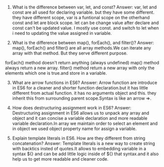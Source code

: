 1) What is the difference between var, let, and const?
Answer: var, let and const are all used for declaring variable. but they have some different. they have different scope, var is a funtional scope on the otherhand const and let are block scope. let can be change value after declare and const can't be updated value. I mostly use const. and switch to let when i need to updating the value assigned in variable.

2) What is the difference between map(), forEach(), and filter()?
Answer: map(), forEach() and filter() are all array methods.We can iterate any array with that method. But they serve different purpose.

forEach() method doesn't return anything (always undefined) map() method always return a new array. filter() method return a new array with only the elements which one is true.and store in a variable.

3) What are arrow functions in ES6?
Answer: Arrow function are introduce in ES6 for a cleaner and shorter function declaration.but it has little different from actual function. it has no arguments object and this. they inherit this from surrounding parent scope.Syntax is like an arrow =>.

4) How does destructuring assignment work in ES6?
Answer: Destructuring assignment in ES6 allows us to unpack any array and object and it can concise a variable declaration and more readable variable declaration.In array we maintain order to select an element and in object we used object property name for assign a variable.

5) Explain template literals in ES6. How are they different from string concatenation?
Answer: Template literals is a new way to create string with backtics insted of quotes.It allows to embedding variable in a syntax ${} and can be add little logic inside of ${} that syntax.and it also help us to get more readable and cleaner code.
